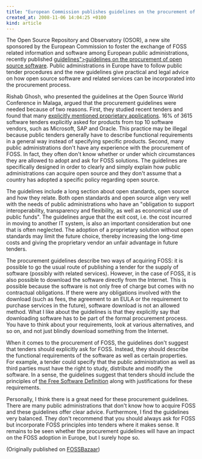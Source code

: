 ```yaml
---
title: "European Commission publishes guidelines on the procurement of FOSS"
created_at: 2008-11-06 14:04:25 +0100
kind: article
---
```


The Open Source Repository and Observatory (OSOR), a new site sponsored
by the European Commission to foster the exchange of FOSS related
information and software among European public administrations, recently
published <a href =
"https://joinup.ec.europa.eu/elibrary/case/guideline-public-administrations-procurement-and-open-source-software-updated-june-201">guidelines">guidelines
on the procurement of open source software</a>.  Public administrations
in Europe have to follow public tender procedures and the new guidelines
give practical and legal advice on how open source software and related
services can be incorporated into the procurement process.

Rishab Ghosh, who presented the guidelines at the Open Source World
Conference in Malaga, argued that the procurement guidelines were needed
because of two reasons.  First, they studied recent tenders and found
that many <a href =
"http://joinup.ec.europa.eu/news/many-software-tenders-eu-maybe-illegal">explicitly
mentioned proprietary applications</a>.  16% of 3615 software tenders
explicitly asked for products from top 10 software vendors, such as
Microsoft, SAP and Oracle.  This practice may be illegal because public
tenders generally have to describe functional requirements in a general
way instead of specifying specific products.  Second, many public
administrations don't have any experience with the procurement of FOSS.
In fact, they often don't know whether or under which circumstances they
are allowed to adopt and ask for FOSS solutions.  The guidelines are
specifically designed in order to clearly and simply explain how public
administrations can acquire open source and they don't assume that a
country has adopted a specific policy regarding open source.

The guidelines include a long section about open standards, open source
and how they relate.  Both open standards and open source align very
well with the needs of public administrations who have an "obligation to
support interoperability, transparency and flexibility, as well as
economical use of public funds".  The guidelines argue that the exit
cost, i.e. the cost incurred in moving to another IT system, is also an
important consideration but one that is often neglected.  The adoption
of a proprietary solution without open standards may limit the future
choice, thereby increasing the long-time costs and giving the
proprietary vendor an unfair advantage in future tenders.

The procurement guidelines describe two ways of acquiring FOSS: it is
possible to go the usual route of publishing a tender for the supply of
software (possibly with related services).  However, in the case of
FOSS, it is also possible to download the software directly from the
Internet.  This is possible because the software is not only free of
charge but comes with no contractual obligations.  If there were any
obligations involved with the download (such as fees, the agreement to
an EULA or the requirement to purchase services in the future), software
download is not an allowed method.  What I like about the guidelines is
that they explicitly say that downloading software has to be part of the
formal procurement process.  You have to think about your requirements,
look at various alternatives, and so on, and not just blindly download
something from the Internet.

When it comes to the procurement of FOSS, the guidelines don't suggest
that tenders should explicitly ask for FOSS.  Instead, they should
describe the functional requirements of the software as well as certain
properties.  For example, a tender could specify that the public
administration as well as third parties must have the right to study,
distribute and modify the software.  In a sense, the guidelines suggest
that tenders should include the principles of <a href =
"http://www.gnu.org/philosophy/free-sw.html">the Free Software
Definition</a> along with justifications for these requirements.

Personally, I think there is a great need for these procurement
guidelines.  There are many public administrations that don't know how
to acquire FOSS and these guidelines offer clear advice.  Furthermore, I
find the guidelines very balanced.  They don't recommend that you should
always ask for FOSS but incorporate FOSS principles into tenders where
it makes sense.  It remains to be seen whether the procurement
guidelines will have an impact on the FOSS adoption in Europe, but I
surely hope so.

(Originally published on <a href = "https://fossbazaar.org/">FOSSBazaar</a>)

